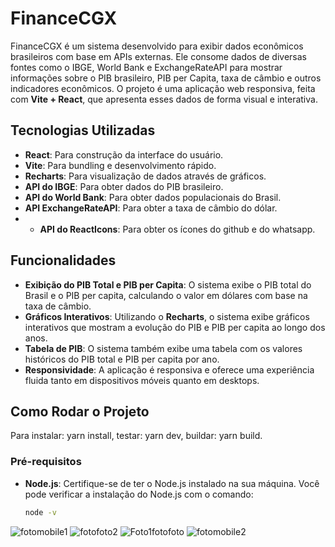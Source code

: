 # FinanceCGX

FinanceCGX é um sistema desenvolvido para exibir dados econômicos brasileiros com base em APIs externas. Ele consome dados de diversas fontes como o IBGE, World Bank e ExchangeRateAPI para mostrar informações sobre o PIB brasileiro, PIB per Capita, taxa de câmbio e outros indicadores econômicos. O projeto é uma aplicação web responsiva, feita com **Vite + React**, que apresenta esses dados de forma visual e interativa.

## Tecnologias Utilizadas

- **React**: Para construção da interface do usuário.
- **Vite**: Para bundling e desenvolvimento rápido.
- **Recharts**: Para visualização de dados através de gráficos.
- **API do IBGE**: Para obter dados do PIB brasileiro.
- **API do World Bank**: Para obter dados populacionais do Brasil.
- **API ExchangeRateAPI**: Para obter a taxa de câmbio do dólar.
- - **API do ReactIcons**: Para obter os ícones do github e do whatsapp.

## Funcionalidades

- **Exibição do PIB Total e PIB per Capita**: O sistema exibe o PIB total do Brasil e o PIB per capita, calculando o valor em dólares com base na taxa de câmbio.
- **Gráficos Interativos**: Utilizando o **Recharts**, o sistema exibe gráficos interativos que mostram a evolução do PIB e PIB per capita ao longo dos anos.
- **Tabela de PIB**: O sistema também exibe uma tabela com os valores históricos do PIB total e PIB per capita por ano.
- **Responsividade**: A aplicação é responsiva e oferece uma experiência fluida tanto em dispositivos móveis quanto em desktops.

## Como Rodar o Projeto
Para instalar: yarn install, testar: yarn dev, buildar: yarn build.
### Pré-requisitos

- **Node.js**: Certifique-se de ter o Node.js instalado na sua máquina.
  Você pode verificar a instalação do Node.js com o comando:
  ```bash
  node -v

![fotomobile1](https://github.com/user-attachments/assets/6ec3c39a-547d-444e-9a76-edf53f51c91d)
![fotofoto2](https://github.com/user-attachments/assets/c3df3dc6-1f57-4235-94b0-a1e3298c76b7)
![Foto1fotofoto](https://github.com/user-attachments/assets/342e4a44-ba22-4d22-9d9b-a65412813779)
![fotomobile2](https://github.com/user-attachments/assets/dfd8404c-0213-478f-9791-64d3571c0e72)

  
